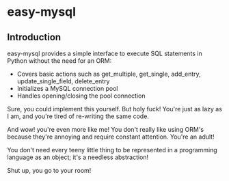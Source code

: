 # easy-mysql

## Introduction 

easy-mysql provides a simple interface to execute SQL statements in Python without the need for an ORM: 

- Covers basic actions such as get_multiple, get_single, add_entry, update_single_field, delete_entry 
- Initializes a MySQL connection pool 
- Handles opening/closing the pool connection 

Sure, you could implement this yourself. But holy fuck! You're just as lazy as I am, and you're tired of re-writing the same code. 

And wow! you're even more like me! You don't really like using ORM's because they're annoying and require constant attention. You're an adult! 

You don't need every teeny little thing to be represented in a programming language as an object; it's a needless abstraction! 

Shut up, you go to your room! 

